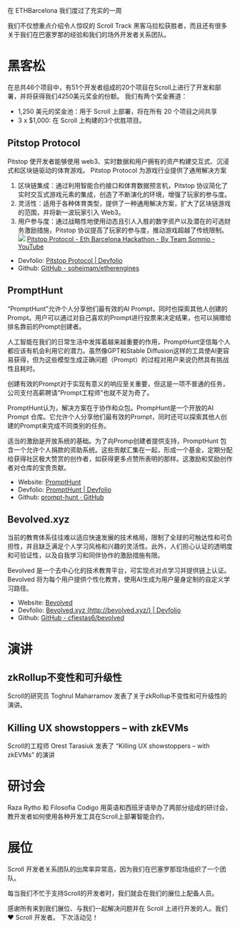 在 ETHBarcelona 我们度过了充实的一周

我们不仅想重点介绍令人惊叹的 Scroll Track 黑客马拉松获胜者，而且还有很多关于我们在巴塞罗那的经验和我们的场外开发者关系团队。

# 黑客松
在总共46个项目中，有51个开发者组成的20个项目在Scroll上进行了开发和部署，并将获得我们4250美元奖金的份额。 
我们有两个奖金赛道：
- 1,250 美元的奖金池：用于 Scroll 上部署，将在所有 20 个项目之间共享
- 3 x $1,000: 在 Scroll 上构建的3个优胜项目。

## Pitstop Protocol
Pitstop 使开发者能够使用 web3、实时数据和用户拥有的资产构建交互式、沉浸式和区块链驱动的体育游戏。
Pitstop Protocol 为游戏行业提供了通用解决方案
1. 区块链集成：通过利用智能合约接口和体育数据预言机，Pitstop 协议简化了实时交互式游戏元素的集成，创造了不断演化的环境，增强了玩家的参与度。
2. 灵活性：适用于各种体育类型，提供了一种通用解决方案，扩大了区块链游戏的范围，并将新一波玩家引入 Web3。
3. 用户参与度：通过战略性地使用动态且引人入胜的数字资产以及潜在的可选财务激励措施，Pitstop 协议提高了玩家的参与度，推动游戏超越了传统限制。
![](Pitstop%20Protocol.png)
[Pitstop Protocol - Eth Barcelona Hackathon - By Team Somnio - YouTube](https://www.youtube.com/watch?v=sHwmP61elM4)

- Devfolio: [Pitstop Protocol | Devfolio](https://devfolio.co/projects/pitstop-protocol-fb2e)
- Github: [GitHub - soheimam/etherengines](https://github.com/soheimam/etherengines)

## PromptHunt

“PromptHunt”允许个人分享他们最有效的AI Prompt，同时也探索其他人创建的Prompt。用户可以通过对自己喜欢的Prompt进行投票来决定结果，也可以捐赠给排名靠前的Prompt创建者。

人工智能在我们的日常生活中发挥着越来越重要的作用，PromptHunt坚信每个人都应该有机会利用它的潜力。虽然像GPT和Stable Diffusion这样的工具使AI更容易获得，但为这些模型生成正确问题（Prompt）的过程对用户来说仍然具有挑战性且耗时。

创建有效的Prompt对于实现有意义的响应至关重要，但这是一项不普通的任务，公司支付高薪聘请“Prompt工程师”也就不足为奇了。

PromptHunt认为，解决方案在于协作和众包。PrompHunt是一个开放的AI Prompt 仓库。它允许个人分享他们最有效的Prompt，同时还可以探索其他人创建的Prompt来完成不同类别的任务。

适当的激励是开放系统的基础。为了向Promp创建者提供支持，PromptHunt 包含一个允许个人捐款的资助系统。这些贡献汇集在一起，形成一个基金，定期分配给获得社区极大赞赏的创作者，如获得更多点赞所表明的那样。这激励和奖励创作者对仓库的宝贵贡献。

- Website: [PromptHunt](https://prompthunt.vercel.app/feed)
- Devfolio: [PromptHunt | Devfolio](https://devfolio.co/projects/prompthunt-c097)
- Github: [prompt-hunt · GitHub](https://github.com/prompt-hunt)

## Bevolved.xyz

当前的教育体系往往难以适应快速发展的技术格局，限制了全球的可触达性和可负担性，并且缺乏满足个人学习风格和兴趣的灵活性。此外，人们担心认证的透明度和可验证性，以及自我学习和同伴协作的激励措施有限。

Bevolved 是一个去中心化的技术教育平台，可实现点对点学习并提供链上认证。Bevolved 将为每个用户提供个性化教育，使用AI生成为用户量身定制的自定义学习路径。

- Website: [Bevolved](https://bevolved.xyz/)
- Devfolio: [Bevolved.xyz (http://bevolved.xyz/) | Devfolio](https://devfolio.co/projects/bevolvedxyz-httpbevolvedxyz-ab93)
- Github: [GitHub - cfiestas6/bevolved](https://github.com/cfiestas6/bevolved)


# 演讲
## zkRollup不变性和可升级性
Scroll的研究员 Toghrul Maharramov 发表了关于zkRollup不变性和可升级性的演讲。


## Killing UX showstoppers – with zkEVMs
Scroll的工程师 Orest Tarasiuk 发表了 “Killing UX showstoppers – with zkEVMs” 的演讲



# 研讨会
Raza Rytho 和 Filosofia Codigo 用英语和西班牙语举办了两部分组成的研讨会，教开发者如何使用各种开发工具在Scroll上部署智能合约，


# 展位

Scroll 开发者关系团队的出席率异常高，因为我们在巴塞罗那现场组织了一个团队。

每当我们不忙于支持Scroll的开发者时，我们就会在我们的展位上配备人员。




感谢所有来到我们展位、与我们一起解决问题并在 Scroll 上进行开发的人。我们 ❤️ Scroll 开发者。 下次活动见！